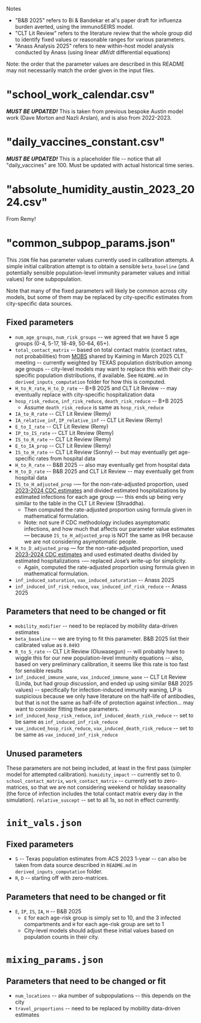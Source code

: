 Notes
- "B&B 2025" refers to Bi & Bandekar et al's paper draft for influenza burden averted, using the immunoSEIRS model. 
- "CLT Lit Review" refers to the literature review that the whole group did to identify fixed values or reasonable ranges for various parameters.
- "Anass Analysis 2025" refers to new within-host model analysis conducted by Anass (using linear $dM/dt$ differential equations)

Note: the order that the parameter values are described in this README may not necessarily match the order given in the input files.

# "school_work_calendar.csv"

***MUST BE UPDATED!*** This is taken from previous bespoke Austin model work (Dave Morton and Nazli Arslan), and is also from 2022-2023.

# "daily_vaccines_constant.csv"

***MUST BE UPDATED!*** This is a placeholder file -- notice that all "daily_vaccines" are 100. Must be updated with actual historical time series.

# "absolute_humidity_austin_2023_2024.csv"

From Remy!

# "common_subpop_params.json"

This `JSON` file has parameter values currently used in calibration attempts. A simple initial calibration attempt is to obtain a sensible `beta_baseline` (and potentially sensible population-level immunity parameter values and initial values) for one subpopulation.

Note that many of the fixed parameters will likely be common across city models, but some of them may be replaced by city-specific estimates from city-specific data sources. 

## Fixed parameters 
- `num_age_groups`, `num_risk_groups` -- we agreed that we have 5 age groups (0-4, 5-17, 18-49, 50-64, 65+).
- `total_contact_matrix` -- based on total contact matrix (contact rates, not probabilities) from [MOBS](https://github.com/mobs-lab/mixing-patterns) shared by Kaiming in March 2025 CLT meeting -- currently weighted by TEXAS population distribution among age groups -- city-level models may want to replace this with their city-specific population distributions, if available. See `README.md` in `derived_inputs_computation` folder for how this is computed. 
- `H_to_R_rate`, `H_to_D_rate` -- B+B 2025 and CLT Lit Review -- may eventually replace with city-specific hospitalization data
- `hosp_risk_reduce`, `inf_risk_reduce`, `death_risk_reduce` -- B+B 2025 
    - Assume `death_risk_reduce` is same as `hosp_risk_reduce`
- `IA_to_R_rate` -- CLT Lit Review (Remy)
- `IA_relative_inf`, `IP_relative_inf` -- CLT Lit Review (Remy)
- `E_to_I_rate` -- CLT Lit Review (Remy)
- `IP_to_IS_rate` -- CLT Lit Review (Remy)
- `IS_to_R_rate` -- CLT Lit Review (Remy)
- `E_to_IA_prop` -- CLT Lit Review (Remy)
- `IS_to_H_rate` -- CLT Lit Review (Sonny) -- but may eventually get age-specific rates from hospital data
- `H_to_R_rate` -- B&B 2025 -- also may eventually get from hospital data
- `H_to_D_rate` -- B&B 2025 and CLT Lit Review -- may eventually get from hospital data
- `IS_to_H_adjusted_prop` -— for the non-rate-adjusted proportion, used [2023-2024 CDC estimates](https://www.cdc.gov/flu-burden/php/data-vis/2023-2024.html#:~:text=The%20overall%20burden%20of%20influenza,and%2028%2C000%20flu%2Drelated%20deaths) and divided estimated hospitalizations by estimated infections for each age group —- this ends up being very similar to the table in the CLT Lit Review (Shraddha).
    - Then computed the rate-adjusted proportion using formula given in mathematical formulation.
    - Note: not sure if CDC methodology includes asymptomatic infections, and how much that affects our parameter value estimates — because `IS_to_H_adjusted_prop` is NOT the same as IHR because we are not considering asymptomatic people.
- `H_to_D_adjusted_prop` — for the non-rate-adjusted proportion, used [2023-2024 CDC estimates](https://www.cdc.gov/flu-burden/php/data-vis/2023-2024.html#:~:text=The%20overall%20burden%20of%20influenza,and%2028%2C000%20flu%2Drelated%20deaths) and used estimated deaths divided by estimated hospitalizations -— replaced Jose’s write-up for simplicity.
    - Again, computed the rate-adjusted proportion using formula given in mathematical formulation.
- `inf_induced_saturation`, `vax_induced_saturation` -- Anass 2025
- `inf_induced_inf_risk_reduce`, `vax_induced_inf_risk_reduce` -- Anass 2025

## Parameters that need to be changed or fit
- `mobility_modifier` -- need to be replaced by mobility data-driven estimates
- `beta_baseline` -- we are trying to fit this parameter. B&B 2025 list their calibrated value as `0.0493`
- `R_to_S_rate` -- CLT Lit Review (Oluwasegun) -- will probably have to wiggle this for our new population-level immunity equations -- also, based on very preliminary calibration, it seems like this rate is too fast for sensible results
- `inf_induced_immune_wane`, `vax_induced_immune_wane` -- CLT Lit Review (Linda, but had group discussion, and ended up using similar B&B 2025 values) -- specifically for infection-induced immunity waning, LP is suspicious because we only have literature on the half-life of antibodies, but that is not the same as half-life of protection against infection... may want to consider fitting these parameters.
- `inf_induced_hosp_risk_reduce`, `inf_induced_death_risk_reduce` -- set to be same as `inf_induced_inf_risk_reduce` 
- `vax_induced_hosp_risk_reduce`, `vax_induced_death_risk_reduce` -- set to be same as `vax_induced_inf_risk_reduce`

## Unused parameters
These parameters are not being included, at least in the first pass (simpler model for attempted calibration).
`humidity_impact` -- currently set to 0.
`school_contact_matrix`, `work_contact_matrix` -- currently set to zero-matrices, so that we are not considering weekend or holiday seasonality (the force of infection includes the total contact matrix every day in the simulation).
`relative_suscept` -- set to all 1s, so not in effect currently.

# `init_vals.json`

## Fixed parameters
- `S` -- Texas population estimates from ACS 2023 1-year -- can also be taken from data source described in `README.md` in `derived_inputs_computation` folder.
- `R`, `D` -- starting off with zero-matrices.

## Parameters that need to be changed or fit
- `E`, `IP`, `IS`, `IA`, `H` -- B&B 2025
	- `E` for each age-risk group is simply set to 10, and the 3 infected compartments and `H` for each age-risk group are set to 1
	- City-level models should adjust these initial values based on population counts in their city.

# `mixing_params.json`

## Parameters that need to be changed or fit
- `num_locations` -- aka number of subpopulations -- this depends on the city
- `travel_proportions` -- need to be replaced by mobility data-driven estimates